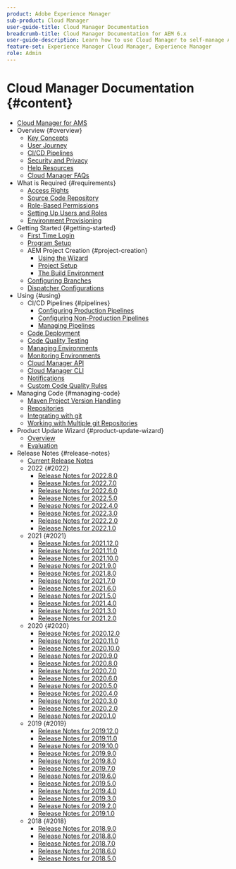 ```yaml
---
product: Adobe Experience Manager
sub-product: Cloud Manager
user-guide-title: Cloud Manager Documentation
breadcrumb-title: Cloud Manager Documentation for AEM 6.x
user-guide-description: Learn how to use Cloud Manager to self-manage Adobe Experience Manager for AMS in the cloud.
feature-set: Experience Manager Cloud Manager, Experience Manager
role: Admin
---
```


# Cloud Manager Documentation {#content}

+ [Cloud Manager for AMS](introduction.md)
+ Overview {#overview}
  + [Key Concepts](overview/key-concepts.md)
  + [User Journey](overview/user-journey.md)
  + [CI/CD Pipelines](overview/ci-cd-pipelines.md)
  + [Security and Privacy](overview/security-and-privacy.md)
  + [Help Resources](overview/help-resources.md)
  + [Cloud Manager FAQs](overview/faqs.md)
+ What is Required {#requirements}
  + [Access Rights](requirements/access-rights.md)
  + [Source Code Repository](requirements/source-code-repository.md)
  + [Role-Based Permissions](requirements/role-based-permissions.md)
  + [Setting Up Users and Roles](requirements/users-and-roles.md)
  + [Environment Provisioning](requirements/environment-provisioning.md)
+ Getting Started {#getting-started}
  + [First Time Login](getting-started/first-time-login.md)
  + [Program Setup](getting-started/program-setup.md)
  + AEM Project Creation {#project-creation}
    + [Using the Wizard](getting-started/using-the-wizard.md)
    + [Project Setup](getting-started/project-setup.md)
    + [The Build Environment](getting-started/build-environment.md)
  + [Configuring Branches](getting-started/configuring-branches.md)
  + [Dispatcher Configurations](getting-started/dispatcher-configurations.md)
+ Using {#using}
  + CI/CD Pipelines {#pipelines}
    + [Configuring Production Pipelines](using/production-pipelines.md)
    + [Configuring Non-Production Pipelines](using/non-production-pipelines.md)
    + [Managing Pipelines](using/managing-pipelines.md)
  + [Code Deployment](using/code-deployment.md)
  + [Code Quality Testing](using/code-quality-testing.md)
  + [Managing Environments](using/managing-environments.md)
  + [Monitoring Environments](using/monitoring-environments.md)
  + [Cloud Manager API](https://developer.adobe.com/experience-cloud/cloud-manager/reference/api/)
  + [Cloud Manager CLI](https://github.com/adobe/aio-cli-plugin-cloudmanager/blob/main/README.md)
  + [Notifications](using/notifications.md)
  + [Custom Code Quality Rules](using/custom-code-quality-rules.md)
+ Managing Code {#managing-code}
  + [Maven Project Version Handling](managing-code/maven-project-version.md)
  + [Repositories](managing-code/repositories.md)
  + [Integrating with git](managing-code/git-integration.md)
  + [Working with Multiple git Repositories](managing-code/multiple-git-repos.md)
+ Product Update Wizard {#product-update-wizard}
  + [Overview](product-update-wizard/overview.md)
  + [Evaluation](product-update-wizard/evaluation.md)
+ Release Notes {#release-notes}
  + [Current Release Notes](release-notes/current.md)
  + 2022 {#2022}
    + [Release Notes for 2022.8.0](release-notes/2022/2022-8-0.md)
    + [Release Notes for 2022.7.0](release-notes/2022/2022-7-0.md)
    + [Release Notes for 2022.6.0](release-notes/2022/2022-6-0.md)
    + [Release Notes for 2022.5.0](release-notes/2022/2022-5-0.md)
    + [Release Notes for 2022.4.0](release-notes/2022/2022-4-0.md)
    + [Release Notes for 2022.3.0](release-notes/2022/2022-3-0.md)
    + [Release Notes for 2022.2.0](release-notes/2022/2022-2-0.md)
    + [Release Notes for 2022.1.0](release-notes/2022/2022-1-0.md)
  + 2021 {#2021}
    + [Release Notes for 2021.12.0](release-notes/2021/2021-12-0.md)
    + [Release Notes for 2021.11.0](release-notes/2021/2021-11-0.md)
    + [Release Notes for 2021.10.0](release-notes/2021/2021-10-0.md)
    + [Release Notes for 2021.9.0](release-notes/2021/2021-9-0.md)
    + [Release Notes for 2021.8.0](release-notes/2021/2021-8-0.md)
    + [Release Notes for 2021.7.0](release-notes/2021/2021-7-0.md)
    + [Release Notes for 2021.6.0](release-notes/2021/2021-6-0.md)
    + [Release Notes for 2021.5.0](release-notes/2021/2021-5-0.md)
    + [Release Notes for 2021.4.0](release-notes/2021/2021-4-0.md)
    + [Release Notes for 2021.3.0](release-notes/2021/2021-3-0.md)
    + [Release Notes for 2021.2.0](release-notes/2021/2021-2-0.md)
  + 2020 {#2020}
    + [Release Notes for 2020.12.0](release-notes/2020/2020-12-0.md)
    + [Release Notes for 2020.11.0](release-notes/2020/2020-11-0.md)
    + [Release Notes for 2020.10.0](release-notes/2020/2020-10-0.md)
    + [Release Notes for 2020.9.0](release-notes/2020/2020-9-0.md)
    + [Release Notes for 2020.8.0](release-notes/2020/2020-8-0.md)
    + [Release Notes for 2020.7.0](release-notes/2020/2020-7-0.md)
    + [Release Notes for 2020.6.0](release-notes/2020/2020-6-0.md)
    + [Release Notes for 2020.5.0](release-notes/2020/2020-5-0.md)
    + [Release Notes for 2020.4.0](release-notes/2020/2020-4-0.md)
    + [Release Notes for 2020.3.0](release-notes/2020/2020-3-0.md)
    + [Release Notes for 2020.2.0](release-notes/2020/2020-2-0.md)
    + [Release Notes for 2020.1.0](release-notes/2020/2020-1-0.md)
  + 2019 {#2019}
    + [Release Notes for 2019.12.0](release-notes/2019/2019-12-0.md)
    + [Release Notes for 2019.11.0](release-notes/2019/2019-11-0.md)
    + [Release Notes for 2019.10.0](release-notes/2019/2019-10-0.md)
    + [Release Notes for 2019.9.0](release-notes/2019/2019-9-0.md)
    + [Release Notes for 2019.8.0](release-notes/2019/2019-8-0.md)
    + [Release Notes for 2019.7.0](release-notes/2019/2019-7-0.md)
    + [Release Notes for 2019.6.0](release-notes/2019/2019-6-0.md)
    + [Release Notes for 2019.5.0](release-notes/2019/2019-5-0.md)
    + [Release Notes for 2019.4.0](release-notes/2019/2019-4-0.md)
    + [Release Notes for 2019.3.0](release-notes/2019/2019-3-0.md)
    + [Release Notes for 2019.2.0](release-notes/2019/2019-2-0.md)
    + [Release Notes for 2019.1.0](release-notes/2019/2019-1-0.md)
  + 2018 {#2018}
    + [Release Notes for 2018.9.0](release-notes/2018/2018-9-0.md)
    + [Release Notes for 2018.8.0](release-notes/2018/2018-8-0.md)
    + [Release Notes for 2018.7.0](release-notes/2018/2018-7-0.md)
    + [Release Notes for 2018.6.0](release-notes/2018/2018-6-0.md)
    + [Release Notes for 2018.5.0](release-notes/2018/2018-5-0.md)
